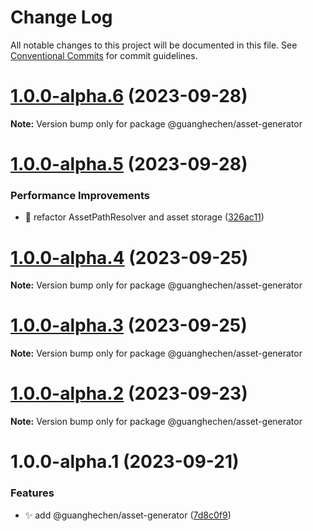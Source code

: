 # Change Log

All notable changes to this project will be documented in this file.
See [Conventional Commits](https://conventionalcommits.org) for commit guidelines.

# [1.0.0-alpha.6](https://github.com/guanghechen/asset/compare/@guanghechen/asset-generator@1.0.0-alpha.5...@guanghechen/asset-generator@1.0.0-alpha.6) (2023-09-28)

**Note:** Version bump only for package @guanghechen/asset-generator





# [1.0.0-alpha.5](https://github.com/guanghechen/asset/compare/@guanghechen/asset-generator@1.0.0-alpha.4...@guanghechen/asset-generator@1.0.0-alpha.5) (2023-09-28)


### Performance Improvements

* :art:  refactor AssetPathResolver and asset storage ([326ac11](https://github.com/guanghechen/asset/commit/326ac1126cef6fdc4b5074fae8356d9d664efd98))





# [1.0.0-alpha.4](https://github.com/guanghechen/asset/compare/@guanghechen/asset-generator@1.0.0-alpha.3...@guanghechen/asset-generator@1.0.0-alpha.4) (2023-09-25)

**Note:** Version bump only for package @guanghechen/asset-generator





# [1.0.0-alpha.3](https://github.com/guanghechen/asset/compare/@guanghechen/asset-generator@1.0.0-alpha.2...@guanghechen/asset-generator@1.0.0-alpha.3) (2023-09-25)

**Note:** Version bump only for package @guanghechen/asset-generator





# [1.0.0-alpha.2](https://github.com/guanghechen/asset/compare/@guanghechen/asset-generator@1.0.0-alpha.1...@guanghechen/asset-generator@1.0.0-alpha.2) (2023-09-23)

**Note:** Version bump only for package @guanghechen/asset-generator





# 1.0.0-alpha.1 (2023-09-21)


### Features

* ✨ add @guanghechen/asset-generator ([7d8c0f9](https://github.com/guanghechen/asset/commit/7d8c0f990bf40bf37eb38c5d7ac021c9903200ba))
